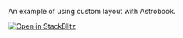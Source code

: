 An example of using custom layout with Astrobook.

[![Open in StackBlitz](https://developer.stackblitz.com/img/open_in_stackblitz.svg)](https://stackblitz.com/github/northstarthemes/astrobook/tree/master/examples/custom-layout)
